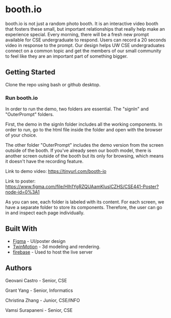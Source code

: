 # booth.io

booth.io is not just a random photo booth. It is an interactive video booth that fosters these small, but important relationships that really help make an experience special. Every morning, there will be a fresh new prompt available for CSE undergraduate to respond. Users can record a 20 seconds video in response to the prompt. Our design helps UW CSE undergraduates connect on a common topic and get the members of our small community to feel like they are an important part of something bigger. 


## Getting Started

Clone the repo using bash or github desktop.

### Run booth.io

In order to run the demo, two folders are essential. The "signIn" and "OuterPrompt" folders.

First, the demo in the signIn folder includes all the working components. In order to run, go to the html file inside the folder and open with the browser of your choice.

The other folder "OuterPrompt" includes the demo version from the screen outside of the booth. If you've already seen our booth model, there is another screen outside of the booth but its only for browsing, which means it doesn't have the recording feature.

Link to demo video: https://tinyurl.com/booth-io

Link to poster: https://www.figma.com/file/HIh1YgRZQUAamKIuslCZHS/CSE441-Poster?node-id=0%3A1


As you can see, each folder is labeled with its content. For each screen, we have a separate folder to store its components. Therefore, the user can go in and inspect each page individually.

## Built With

* [Figma](figma.com) - UI/poster design
* [TwinMotion](https://www.unrealengine.com/en-US/twinmotion) - 3d modeling and rendering.
* [firebase](firebase.google.com) - Used to host the live server

## Authors

Geovani Castro - Senior, CSE

Grant Yang - Senior, Informatics

Christina Zhang - Junior, CSE/INFO

Vamsi Surapaneni - Senior, CSE
